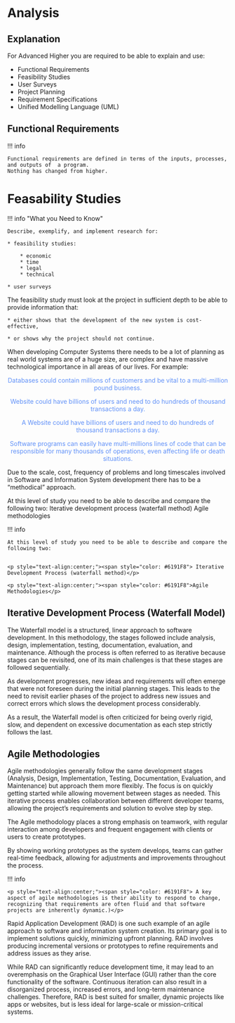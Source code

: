 # Analysis


## Explanation

For Advanced Higher you are required to be able to explain and use:

* Functional Requirements
* Feasibility Studies 
* User Surveys
* Project Planning
* Requirement Specifications
* Unified Modelling Language (UML)

## Functional Requirements

!!! info

	Functional requirements are defined in terms of the inputs, processes, and outputs of  a program.
	Nothing has changed from higher.


# Feasability Studies

!!! info "What you Need to Know"

	Describe, exemplify, and implement research for:
 
	* feasibility studies:
 
		* economic
		* time
		* legal
		* technical
	
	* user surveys

The feasibility study must look at the project in sufficient depth to be able to provide information that:

	* either shows that the development of the new system is cost-effective,
	
	* or shows why the project should not continue.


When developing Computer Systems there needs to be a lot of planning as real world systems are of a huge size, are complex and have massive technological importance in all areas of our lives. For example:

<p style="text-align:center;"><span style="color: #6191F8"> Databases could contain millions of customers and be vital to a multi-million pound business.</p>

<p style="text-align:center;"><span style="color: #6191F8"> Website could have billions of users and need to do hundreds of thousand transactions a day.  </p>

<p style="text-align:center;"><span style="color: #6191F8"> A Website could have billions of users and need to do hundreds of thousand transactions a day. </p>

<p style="text-align:center;"><span style="color: #6191F8"> Software programs can easily have multi-millions lines of code that can be responsible for many thousands of operations, even affecting life or death situations.</p>

Due to the scale, cost, frequency of problems and long timescales involved in Software and Information System development there has to be a “methodical” approach.  

At this level of study you need to be able to describe and compare the following two:
Iterative development process (waterfall method)
Agile methodologies

!!! info

	At this level of study you need to be able to describe and compare the following two:

	
	<p style="text-align:center;"><span style="color: #6191F8"> Iterative Development Process (waterfall method)</p>

	<p style="text-align:center;"><span style="color: #6191F8">Agile Methodologies</p>
	

## Iterative Development Process (Waterfall Model) 


The Waterfall model is a structured, linear approach to software development. In this methodology, the stages followed include analysis, design, implementation, testing, documentation, evaluation, and maintenance. Although the process is often referred to as iterative because stages can be revisited, one of its main challenges is that these stages are followed sequentially.

As development progresses, new ideas and requirements will often emerge that were not foreseen during the initial planning stages. This leads to the need to revisit earlier phases of the project to address new issues and correct errors which slows the development process considerably. 

As a result, the Waterfall model is often criticized for being overly rigid, slow, and dependent on excessive documentation as each step strictly follows the last.

##  Agile Methodologies

Agile methodologies generally follow the same development stages (Analysis, Design, Implementation, Testing, Documentation, Evaluation, and Maintenance) but approach them more flexibly. The focus is on quickly getting started while allowing movement between stages as needed. This iterative process enables collaboration between different developer teams, allowing the project’s requirements and solution to evolve step by step.

The Agile methodology places a strong emphasis on teamwork, with regular interaction among developers and frequent engagement with clients or users to create prototypes. 

By showing working prototypes as the system develops, teams can gather real-time feedback, allowing for adjustments and improvements throughout the process. 

!!! info
	
	<p style="text-align:center;"><span style="color: #6191F8"> A key aspect of agile methodologies is their ability to respond to change, recognizing that requirements are often fluid and that software projects are inherently dynamic.)</p>

Rapid Application Development (RAD) is one such example of an agile approach to software and information system creation. Its primary goal is to implement solutions quickly, minimizing upfront planning. RAD involves producing incremental versions or prototypes to refine requirements and address issues as they arise.

While RAD can significantly reduce development time, it may lead to an overemphasis on the Graphical User Interface (GUI) rather than the core functionality of the software. Continuous iteration can also result in a disorganized process, increased errors, and long-term maintenance challenges. Therefore, RAD is best suited for smaller, dynamic projects like apps or websites, but is less ideal for large-scale or mission-critical systems.
